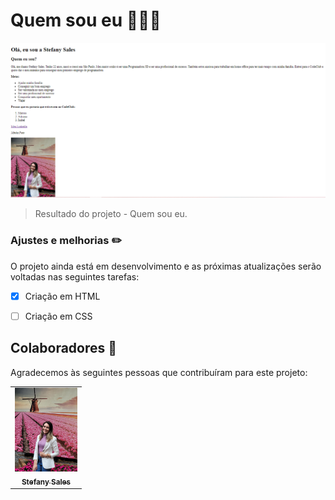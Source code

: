 # Quem sou eu 👋👩‍💻


<img src="./project.png" alt="project-Stefany">

> Resultado do projeto -  Quem sou eu. 

### Ajustes e melhorias ✏️ 

O projeto ainda está em desenvolvimento e as próximas atualizações serão voltadas nas seguintes tarefas:

- [x] Criação em HTML
- [ ] Criação em CSS
 

##  Colaboradores 🤝

Agradecemos às seguintes pessoas que contribuíram para este projeto:

<table>
  <tr>
    <td align="center">
      <a href="https://www.linkedin.com/in/stefany-sales-38358b1b8/">
        <img src="./StefanyS.jpg" width="100px;" alt="Foto da Stefany Sales no GitHub"/><br>
        <sub>
          <b>Stefany Sales</b>
        </sub>
      </a>
  </tr>
</table>

